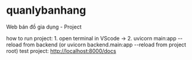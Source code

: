 # quanlybanhang

Web bán đồ gia dụng - Project

how to run project: 1. open terminal in VScode -> 2. uvicorn main:app --reload from backend (or uvicorn backend.main:app --reload from project root)
test project: <http://localhost:8000/docs>
